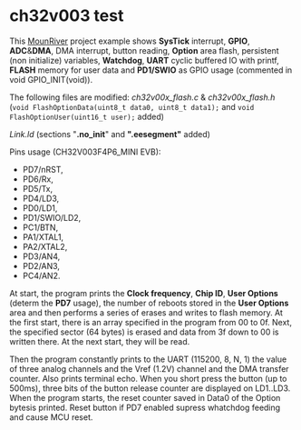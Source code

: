 # ch32v003 testThis [MounRiver](http://www.mounriver.com/) project example shows **SysTick** interrupt, **GPIO**, **ADC**&**DMA**, DMA interrupt, button reading, **Option** area flash, persistent (non initialize) variables, **Watchdog**, **UART** cyclic buffered IO with printf, **FLASH** memory for user data and **PD1/SWIO** as GPIO usage (commented in void GPIO_INIT(void)).The following files are modified: *ch32v00x_flash.c* & *ch32v00x_flash.h* (`void FlashOptionData(uint8_t data0, uint8_t data1);` and `void FlashOptionUser(uint16_t user);` added)*Link.ld* (sections "**.no_init**" and **".eesegment"** added) Pins usage (CH32V003F4P6_MINI EVB): - PD7/nRST, - PD6/Rx, - PD5/Tx, - PD4/LD3, - PD0/LD1, - PD1/SWIO/LD2, - PC1/BTN, - PA1/XTAL1, - PA2/XTAL2, - PD3/AN4, - PD2/AN3, - PC4/AN2.At start, the program prints the **Clock frequency**, **Chip ID**, **User Options** (determ the **PD7** usage), the number of reboots stored in the **User Options** area and then performs a series of erases and writes to flash memory. At the first start, there is an array specified in the program from 00 to 0f. Next, the specified sector (64 bytes) is erased and data from 3f down to 00 is written there. At the next start, they will be read.Then the program constantly prints to the UART (115200, 8, N, 1) the value of three analog channels and the Vref (1.2V) channel and the DMA transfer counter. Also prints terminal echo. When you short press the button (up to 500ms), three bits of the button release counter are displayed on LD1..LD3. When the program starts, the reset counter saved in Data0 of the Option bytesis printed. Reset button if PD7 enabled supress whatchdog feeding and cause MCU reset.